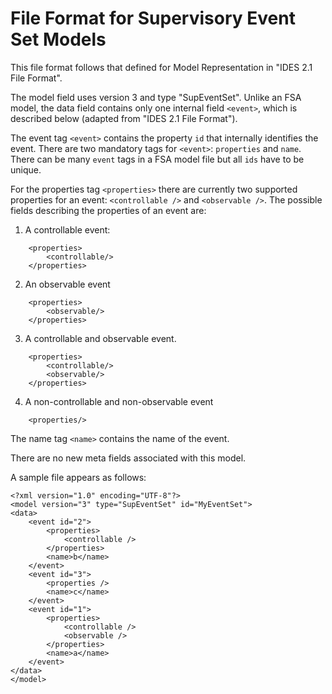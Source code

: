 # File Format for Supervisory Event Set Models


This file format follows that defined for Model Representation in "IDES 2.1 File Format".

The model field uses version 3 and type "SupEventSet". Unlike an FSA model, the data field
contains only one internal field `<event>`, which is described below
(adapted from "IDES 2.1 File Format").

The event tag `<event>` contains the property `id` that internally identifies the event.
There are two mandatory tags for `<event>`: `properties` and `name`.
There can be many `event` tags in a FSA model file but all `ids` have to be unique.

For the properties tag `<properties>` there are currently two supported properties
for an event: `<controllable />` and `<observable />`.
The possible fields describing the properties of an event are:

1. A controllable event:
```
    <properties>
        <controllable/>
    </properties>
```
2. An observable event
```
    <properties>
        <observable/>
    </properties>
```
3. A controllable and observable event.
```
    <properties>
        <controllable/>
        <observable/>
    </properties>
```
4. A non-controllable and non-observable event
```
    <properties/>
```

The name tag `<name>` contains the name of the event.

There are no new meta fields associated with this model.

A sample file appears as follows:
```
<?xml version="1.0" encoding="UTF-8"?>
<model version="3" type="SupEventSet" id="MyEventSet">
<data>
	<event id="2">
		<properties>
			<controllable />
		</properties>
		<name>b</name>
	</event>
	<event id="3">
		<properties />
		<name>c</name>
	</event>
	<event id="1">
		<properties>
			<controllable />
			<observable />
		</properties>
		<name>a</name>
	</event>
</data>
</model>
```
